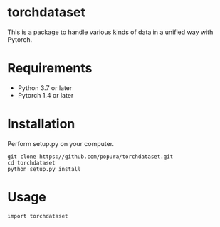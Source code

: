 # torchdataset
This is a package to handle various kinds of data in a unified way with Pytorch.

# Requirements
- Python 3.7 or later
- Pytorch 1.4 or later

# Installation
Perform setup.py on your computer.
```
git clone https://github.com/popura/torchdataset.git
cd torchdataset
python setup.py install
```

# Usage
```
import torchdataset
```
